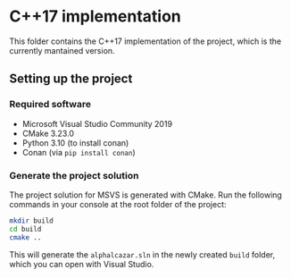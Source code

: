# C++17 implementation

This folder contains the C++17 implementation of the project, which is the currently mantained version.

## Setting up the project

### Required software

- Microsoft Visual Studio Community 2019
- CMake 3.23.0
- Python 3.10 (to install conan)
- Conan (via `pip install conan`)

### Generate the project solution

The project solution for MSVS is generated with CMake. Run the following commands in your console at the root folder of the project:

```bash
mkdir build
cd build
cmake ..
```

This will generate the `alphalcazar.sln` in the newly created `build` folder, which you can open with Visual Studio.
